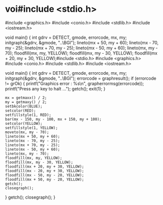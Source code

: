 # voi#include <stdio.h>
#include <graphics.h>
#include <conio.h>
#include <stdlib.h>
#include <iostream.h>

void main()
{
	int gdrv = DETECT, gmode, errorcode, mx, my;
	initgraph(&gdrv, &gmode, "..\\BGI");
	lineto(mx + 50, my + 60);
	lineto(mx - 70, my - 25);
	lineto(mx + 70, my - 25);
	lineto(mx - 50, my + 60);
	lineto(mx, my - 70);
	floodfill(mx, my, YELLOW);
	floodfill(mx, my - 30, YELLOW);
	floodfill(mx + 20, my + 30, YELLOW);#include <stdio.h>
#include <graphics.h>
#include <conio.h>
#include <stdlib.h>
#include <iostream.h>

void main()
{
	int gdrv = DETECT, gmode, errorcode, mx, my;
	initgraph(&gdrv, &gmode, "..\\BGI");
	errorcode = graphresult();
	if (errorcode != grOk)
	{
		printf("Graphics error : %s\n", grapherrormsg(errorcode));
		printf("Press any key to halt ...");
		getch();
		exit(1);
	}

	mx = getmaxx() / 2;
	my = getmaxy() / 2;
	setbkcolor(BLUE);
	setcolor(RED);
	setfillstyle(1, RED);
	bar(mx - 150, my - 100, mx + 150, my + 100);
	setcolor(YELLOW);
	setfillstyle(1, YELLOW);
	moveto(mx, my - 70);
	lineto(mx + 50, my + 60);
	lineto(mx - 70, my - 25);
	lineto(mx + 70, my - 25);
	lineto(mx - 50, my + 60);
	lineto(mx, my - 70);
	floodfill(mx, my, YELLOW);
	floodfill(mx, my - 30, YELLOW);
	floodfill(mx + 20, my + 30, YELLOW);
	floodfill(mx - 20, my + 30, YELLOW);
	floodfill(mx - 50, my - 20, YELLOW);
	floodfill(mx + 50, my - 20, YELLOW);
	getch();
	closegraph();
}
	getch();
	closegraph();
}
